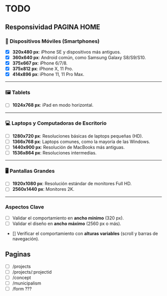 # TODO

## Responsividad PAGINA HOME

### 📱 **Dispositivos Móviles (Smartphones)**
- [x] **320x480 px**: iPhone SE y dispositivos más antiguos.
- [x] **360x640 px**: Android común, como Samsung Galaxy S8/S9/S10.
- [x] **375x667 px**: iPhone 6/7/8.
- [x] **375x812 px**: iPhone X, 11 Pro.
- [x] **414x896 px**: iPhone 11, 11 Pro Max.

---

### 🖼️ **Tablets**
-  [ ] **1024x768 px**: iPad en modo horizontal.

---

### 💻 **Laptops y Computadoras de Escritorio**
- [ ] **1280x720 px**: Resoluciones básicas de laptops pequeñas (HD).
- [ ] **1366x768 px**: Laptops comunes, como la mayoría de las Windows.
- [ ] **1440x900 px**: Resolución de MacBooks más antiguas.
- [ ] **1536x864 px**: Resoluciones intermedias.

---

### 🖥️ **Pantallas Grandes**
- [ ] **1920x1080 px**: Resolución estándar de monitores Full HD.
- [ ] **2560x1440 px**: Monitores 2K.

---

### **Aspectos Clave**
- [ ] Validar el comportamiento en **ancho mínimo** (320 px).
- [ ] Validar el diseño en **ancho máximo** (2560 px o más).
- [] Verificar el comportamiento con **alturas variables** (scroll y barras de navegación).

## Paginas
- [ ] /projects
- [ ] /projects/:projectid
- [ ] /concept
- [ ] /municipalism
- [ ] /form ???
